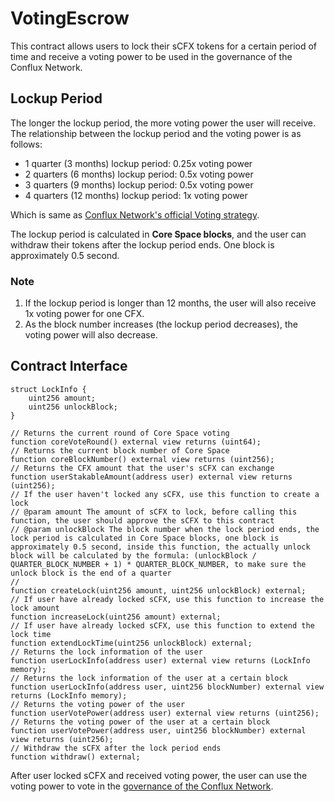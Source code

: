 # VotingEscrow

This contract allows users to lock their sCFX tokens for a certain period of time and receive a voting power to be used in the governance of the Conflux Network.

## Lockup Period

The longer the lockup period, the more voting power the user will receive. The relationship between the lockup period and the voting power is as follows:

- 1 quarter (3 months) lockup period: 0.25x voting power
- 2 quarters (6 months) lockup period: 0.5x voting power
- 3 quarters (9 months) lockup period: 0.5x voting power
- 4 quarters (12 months) lockup period: 1x voting power

Which is same as [Conflux Network's official Voting strategy](https://doc.confluxnetwork.org/docs/general/conflux-basics/conflux-governance/governance-overview).

The lockup period is calculated in **Core Space blocks**, and the user can withdraw their tokens after the lockup period ends. One block is approximately 0.5 second.

### Note

1. If the lockup period is longer than 12 months, the user will also receive 1x voting power for one CFX.
2. As the block number increases (the lockup period decreases), the voting power will also decrease.

## Contract Interface

```solidity
struct LockInfo {
    uint256 amount;
    uint256 unlockBlock;
}

// Returns the current round of Core Space voting
function coreVoteRound() external view returns (uint64);
// Returns the current block number of Core Space
function coreBlockNumber() external view returns (uint256);
// Returns the CFX amount that the user's sCFX can exchange
function userStakableAmount(address user) external view returns (uint256);
// If the user haven't locked any sCFX, use this function to create a lock
// @param amount The amount of sCFX to lock, before calling this function, the user should approve the sCFX to this contract
// @param unlockBlock The block number when the lock period ends, the lock period is calculated in Core Space blocks, one block is approximately 0.5 second, inside this function, the actually unlock block will be calculated by the formula: (unlockBlock / QUARTER_BLOCK_NUMBER + 1) * QUARTER_BLOCK_NUMBER, to make sure the unlock block is the end of a quarter
// 
function createLock(uint256 amount, uint256 unlockBlock) external;
// If user have already locked sCFX, use this function to increase the lock amount
function increaseLock(uint256 amount) external;
// If user have already locked sCFX, use this function to extend the lock time
function extendLockTime(uint256 unlockBlock) external;
// Returns the lock information of the user
function userLockInfo(address user) external view returns (LockInfo memory);
// Returns the lock information of the user at a certain block
function userLockInfo(address user, uint256 blockNumber) external view returns (LockInfo memory);
// Returns the voting power of the user
function userVotePower(address user) external view returns (uint256);
// Returns the voting power of the user at a certain block
function userVotePower(address user, uint256 blockNumber) external view returns (uint256);
// Withdraw the sCFX after the lock period ends
function withdraw() external;
```

After user locked sCFX and received voting power, the user can use the voting power to vote in the [governance of the Conflux Network](https://confluxhub.io/governance/dashboard).